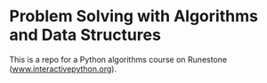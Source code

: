 # Problem Solving with Algorithms and Data Structures
This is a repo for a Python algorithms course on Runestone (www.interactivepython.org).
